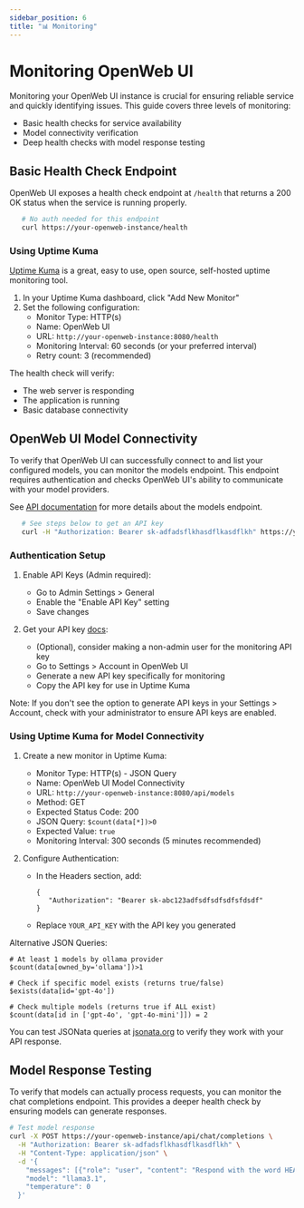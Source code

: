 ```yaml
---
sidebar_position: 6
title: "📊 Monitoring"
---
```


# Monitoring OpenWeb UI

Monitoring your OpenWeb UI instance is crucial for ensuring reliable service and quickly identifying issues. This guide covers three levels of monitoring:
- Basic health checks for service availability
- Model connectivity verification
- Deep health checks with model response testing

## Basic Health Check Endpoint

OpenWeb UI exposes a health check endpoint at `/health` that returns a 200 OK status when the service is running properly. 


```bash
   # No auth needed for this endpoint
   curl https://your-openweb-instance/health
```

### Using Uptime Kuma
[Uptime Kuma](https://github.com/louislam/uptime-kuma) is a great, easy to use, open source, self-hosted uptime monitoring tool. 

1. In your Uptime Kuma dashboard, click "Add New Monitor"
2. Set the following configuration:
   - Monitor Type: HTTP(s)
   - Name: OpenWeb UI
   - URL: `http://your-openweb-instance:8080/health`
   - Monitoring Interval: 60 seconds (or your preferred interval)
   - Retry count: 3 (recommended)

The health check will verify:
- The web server is responding
- The application is running
- Basic database connectivity

## OpenWeb UI Model Connectivity

To verify that OpenWeb UI can successfully connect to and list your configured models, you can monitor the models endpoint. This endpoint requires authentication and checks OpenWeb UI's ability to communicate with your model providers.

See [API documentation](https://docs.openwebui.com/getting-started/api-endpoints/#-retrieve-all-models) for more details about the models endpoint.


```bash
   # See steps below to get an API key
   curl -H "Authorization: Bearer sk-adfadsflkhasdflkasdflkh" https://your-openweb-instance/api/models
```

### Authentication Setup

1. Enable API Keys (Admin required):
   - Go to Admin Settings > General
   - Enable the "Enable API Key" setting
   - Save changes

2. Get your API key [docs](https://docs.openwebui.com/getting-started/api-endpoints):
   - (Optional), consider making a non-admin user for the monitoring API key
   - Go to Settings > Account in OpenWeb UI
   - Generate a new API key specifically for monitoring
   - Copy the API key for use in Uptime Kuma

Note: If you don't see the option to generate API keys in your Settings > Account, check with your administrator to ensure API keys are enabled.

### Using Uptime Kuma for Model Connectivity

1. Create a new monitor in Uptime Kuma:
   - Monitor Type: HTTP(s) - JSON Query
   - Name: OpenWeb UI Model Connectivity
   - URL: `http://your-openweb-instance:8080/api/models`
   - Method: GET
   - Expected Status Code: 200
   - JSON Query: `$count(data[*])>0`
   - Expected Value: `true`  
   - Monitoring Interval: 300 seconds (5 minutes recommended)

2. Configure Authentication:
   - In the Headers section, add:
     ```
     {
        "Authorization": "Bearer sk-abc123adfsdfsdfsdfsfdsdf"
     }
     ```
   - Replace `YOUR_API_KEY` with the API key you generated

Alternative JSON Queries:
```
# At least 1 models by ollama provider
$count(data[owned_by='ollama'])>1

# Check if specific model exists (returns true/false)
$exists(data[id='gpt-4o'])

# Check multiple models (returns true if ALL exist)
$count(data[id in ['gpt-4o', 'gpt-4o-mini']]) = 2
```

You can test JSONata queries at [jsonata.org](https://try.jsonata.org/) to verify they work with your API response.

## Model Response Testing

To verify that models can actually process requests, you can monitor the chat completions endpoint. This provides a deeper health check by ensuring models can generate responses.

```bash
# Test model response
curl -X POST https://your-openweb-instance/api/chat/completions \
  -H "Authorization: Bearer sk-adfadsflkhasdflkasdflkh" \
  -H "Content-Type: application/json" \
  -d '{
    "messages": [{"role": "user", "content": "Respond with the word HEALTHY"}],
    "model": "llama3.1",
    "temperature": 0
  }'
```
